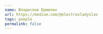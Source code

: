 ```yaml
---
name: Владислав Ермолин
url: https://medium.com/@electrovladyslav
tags: people
permalink: false
---
```

